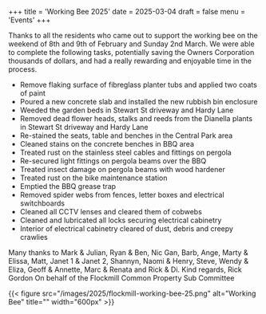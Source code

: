+++
title = 'Working Bee 2025'
date = 2025-03-04
draft = false
menu = 'Events'
+++

Thanks to all the residents who came out to support the working bee on the weekend of 8th and
9th of February and Sunday 2nd March. We were able to complete the following tasks, potentially
saving the Owners Corporation thousands of dollars, and had a really rewarding and enjoyable
time in the process.

- Remove flaking surface of fibreglass planter tubs and applied two coats of paint
- Poured a new concrete slab and installed the new rubbish bin enclosure
- Weeded the garden beds in Stewart St driveway and Hardy Lane
- Removed dead flower heads, stalks and reeds from the Dianella plants in Stewart St
  driveway and Hardy Lane
- Re-stained the seats, table and benches in the Central Park area
- Cleaned stains on the concrete benches in BBQ area
- Treated rust on the stainless steel cables and fittings on pergola
- Re-secured light fittings on pergola beams over the BBQ
- Treated insect damage on pergola beams with wood hardener
- Treated rust on the bike maintenance station
- Emptied the BBQ grease trap
- Removed spider webs from fences, letter boxes and electrical switchboards
- Cleaned all CCTV lenses and cleared them of cobwebs
- Cleaned and lubricated all locks securing electrical cabinetry
- Interior of electrical cabinetry cleared of dust, debris and creepy crawlies

Many thanks to Mark & Julian, Ryan & Ben, Nic Gan, Barb, Ange, Marty & Elissa, Matt, Janet 1 &
Janet 2, Shannyn, Naomi & Henry, Steve, Wendy & Eliza, Geoff & Annette, Marc & Renata and
Rick & Di.
Kind regards,
Rick Gordon
On behalf of the Flockmill Common Property Sub Committee

{{< figure src="/images/2025/flockmill-working-bee-25.png" alt="Working Bee" title="" width="600px" >}}

